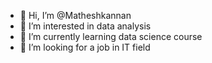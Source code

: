 - 👋 Hi, I’m @Matheshkannan
- 👀 I’m interested in data analysis
- 🌱 I’m currently learning  data science course
- 💞️ I’m looking for a job in IT field
  

<!---
Matheshkannan/Matheshkannan is a ✨ special ✨ repository because its `README.md` (this file) appears on your GitHub profile.
You can click the Preview link to take a look at your changes.
--->
